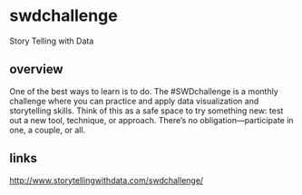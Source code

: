 # swdchallenge
Story Telling with Data

## overview
One of the best ways to learn is to do. The #SWDchallenge is a monthly challenge where you can practice and apply data visualization and storytelling skills. Think of this as a safe space to try something new: test out a new tool, technique, or approach. There’s no obligation—participate in one, a couple, or all.

## links
http://www.storytellingwithdata.com/swdchallenge/
